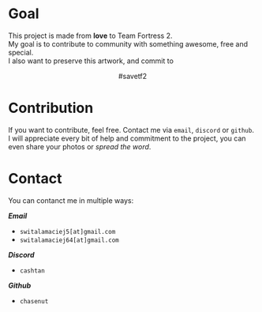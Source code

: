 # Goal

This project is made from **love** to Team Fortress 2. <br>
My goal is to contribute to community with something awesome, free and special. <br>
I also want to preserve this artwork, and commit to <br>

<div align="center">
#savetf2
</div>

# Contribution

If you want to contribute, feel free. Contact me via `email`, `discord` or `github`.<br>
I will appreciate every bit of help and commitment to the project, you can even share your photos
or _spread the word_.

# Contact

You can contanct me in multiple ways:

***Email***
- `switalamaciej5[at]gmail.com`
- `switalamaciej64[at]gmail.com`

***Discord***
- `cashtan`

***Github***
- `chasenut`
